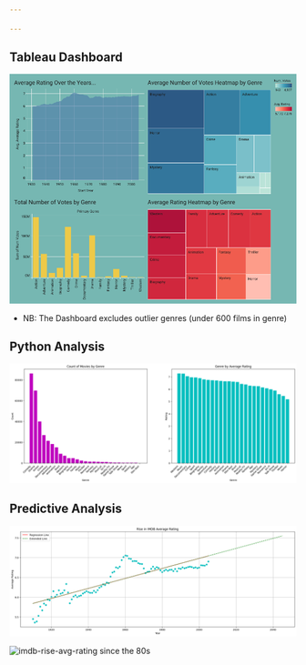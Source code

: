 ```yaml
---

---
```

## Tableau Dashboard

![IMDB Ratings Dashboard](/assets/images/IMDB_Dash_1.png "IMDB Ratings Dashboard")

- NB: The Dashboard excludes outlier genres (under 600 films in genre)

## Python Analysis

![count of movies by genre AND genre by average rating](/assets/images/count-of-movies-by-genre-AND-genre-by-average-rating.png "count-of-movies-by-genre-AND-genre-by-average-rating")

## Predictive Analysis

![imdb-rise-avg-rating](/assets/images/imdb-rise-avg-rating.png "Rise in average IMDb ratings")

![imdb-rise-avg-rating since the 80s](/assets/images/imdb_rise_avg_rating_80s.png "Rise in average IMDb ratings since 80s")